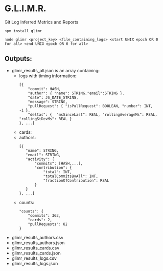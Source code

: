 # G.L.I.M.R.
Git Log Inferred Metrics and Reports

```npm install glimr```

```node glimr <project_key> <file_containing_logs> <start UNIX epoch OR 0 for all> <end UNIX epoch OR 0 for all> ```

## Outputs:
- glimr_results_all.json is an array containing:
    - logs with timing information: 
        ```
        [{
            "commit": HASH,
            "author": { "name": STRING,"email":STRING },
            "date": JS_DATE_STRING,
            "message": STRING,
            "pullRequest": { "isPullRequest": BOOLEAN, "number": INT, -1 },
            "deltas": {  "msSinceLast": REAL, "rollingAverageMs": REAL, "rollingStDevMs": REAL }
        }, ...]
        ```
    - cards:
    - authors: 
        ```
        [{
           "name": STRING,
           "email": STRING,
           "activity": {
               "commits": [HASH,...],
               "contribution": {
                   "total": INT,
                   "totalCommitsByAll": INT,
                   "fractionOfContribution": REAL
               }
           }
        }, ...] 
        ```
    - counts:
        ```
        "counts": {
            "commits": 363,
            "cards": 2,
            "pullRequests": 82
        }
        ```
- glimr_results_authors.csv
- glimr_results_authors.json
- glimr_results_cards.csv
- glimr_results_cards.json
- glimr_results_logs.csv
- glimr_results_logs.json